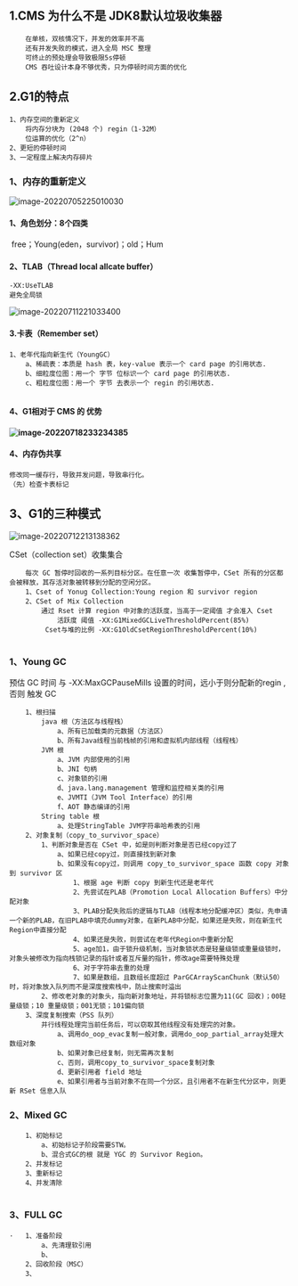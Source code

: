 ## 1.CMS 为什么不是 JDK8默认垃圾收集器

~~~
	在单核，双核情况下，并发的效率并不高
	还有并发失败的模式，进入全局 MSC 整理
	可终止的预处理会导致极限5s停顿
	CMS 吞吐设计本身不够优秀，只为停顿时间方面的优化
~~~

## 2.G1的特点

~~~
1、内存空间的重新定义
	将内存分块为 (2048 个) regin（1-32M）
	位运算的优化（2^n）
2、更短的停顿时间
3、一定程度上解决内存碎片
~~~

### 1、内存的重新定义

![image-20220705225010030](C:\Users\CSB7D0\Desktop\mca\typroImage\image-20220705225010030.png)

#### 1、角色划分：8个四类

​		free；Young(eden，survivor)；old；Hum

#### 2、TLAB（Thread local allcate buffer）

~~~
-XX:UseTLAB
避免全局锁
~~~

![image-20220711221033400](C:\Users\CSB7D0\Desktop\mca\typroImage\image-20220711221033400.png)

#### 3.卡表（Remember set）

~~~
1、老年代指向新生代（YoungGC）
	a、稀疏表：本质是 hash 表，key-value 表示一个 card page 的引用状态.
    b、细粒度位图：用一个 字节 位标识一个 card page 的引用状态.
    c、粗粒度位图：用一个 字节 去表示一个 regin 的引用状态.
	
~~~

#### 4、G1相对于 CMS 的 优势

#### ![image-20220718233234385](C:\Users\CSB7D0\Desktop\mca\typroImage\image-20220718233234385.png) 

#### 4、内存伪共享

~~~
修改同一缓存行，导致并发问题，导致串行化。
（先）检查卡表标记
~~~

## 3、G1的三种模式

![image-20220712213138362](C:\Users\CSB7D0\Desktop\mca\typroImage\image-20220712213138362.png)

CSet（collection set）收集集合

~~~
 	每次 GC 暂停时回收的一系列目标分区。在任意一次 收集暂停中，CSet 所有的分区都会被释放，其存活对象被转移到分配的空闲分区。
 	1、Cset of Yonug Collection:Young region 和 survivor region
 	2、CSet of Mix Collection
 		通过 Rset 计算 region 中对象的活跃度，当高于一定阈值 才会准入 Cset
			活跃度 阈值 -XX:G1MixedGCLiveThresholdPercent(85%)
		 Cset与堆的比例 -XX:G1OldCsetRegionThresholdPercent(10%)
			
~~~



### 1、Young GC 

预估 GC 时间 与 -XX:MaxGCPauseMills 设置的时间，远小于则分配新的regin ,否则 触发 GC

~~~
	1、根扫描
		java 根（方法区与线程栈）
			a、所有已加载类的元数据（方法区）
			b、所有Java线程当前栈帧的引用和虚拟机内部线程（线程栈）
		JVM 根
			a、JVM 内部使用的引用
			b、JNI 句柄
			c、对象锁的引用
			d、java.lang.management 管理和监控相关类的引用
			e、JVMTI（JVM Tool Interface）的引用
			f、AOT 静态编译的引用
		String table 根
			a、处理StringTable JVM字符串哈希表的引用
	2、对象复制（copy_to_survivor_space）
		1、判断对象是否在 CSet 中，如是则判断对象是否已经copy过了
			a、如果已经copy过，则直接找到新对象
			b、如果没有copy过，则调用 copy_to_survivor_space 函数 copy 对象到 survivor 区
				1、根据 age 判断 copy 到新生代还是老年代
				2、先尝试在PLAB（Promotion Local Allocation Buffers）中分配对象
				3、PLAB分配失败后的逻辑与TLAB（线程本地分配缓冲区）类似，先申请一个新的PLAB，在旧PLAB中填充dummy对象，在新PLAB中分配，如果还是失败，则在新生代Region中直接分配
				4、如果还是失败，则尝试在老年代Region中重新分配
				5、age加1，由于锁升级机制，当对象锁状态是轻量级锁或重量级锁时，对象头被修改为指向栈锁记录的指针或者互斥量的指针，修改age需要特殊处理
				6、对于字符串去重的处理
				7、如果是数组，且数组长度超过 ParGCArrayScanChunk（默认50）时，将对象放入队列而不是深度搜索栈中，防止搜索时溢出
		2、修改老对象的对象头，指向新对象地址，并将锁标志位置为11(GC 回收)；00轻量级锁；10 重量级锁；001无锁；101偏向锁
	3、深度复制搜索（PSS 队列）
		并行线程处理完当前任务后，可以窃取其他线程没有处理完的对象。
			a、调用do_oop_evac复制一般对象，调用do_oop_partial_array处理大数组对象
            b、如果对象已经复制，则无需再次复制
            c、否则，调用copy_to_survivor_space复制对象
            d、更新引用者 field 地址
            e、如果引用者与当前对象不在同一个分区，且引用者不在新生代分区中，则更新 RSet 信息入队
~~~

### 2、Mixed GC

~~~
	1、初始标记
		a、初始标记子阶段需要STW。
		b、混合式GC的根 就是 YGC 的 Survivor Region。
	2、并发标记
	3、重新标记
	4、并发清除
	
~~~

### 3、FULL GC

~~~
·	1、准备阶段
		a、先清理软引用
		b、
	2、回收阶段（MSC）
	3、
~~~

